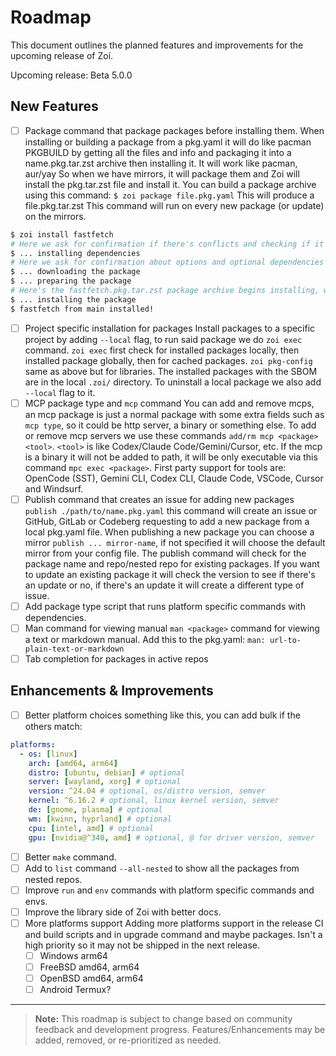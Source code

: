 # Roadmap

This document outlines the planned features and improvements for the upcoming release of Zoi.

Upcoming release: Beta 5.0.0

## New Features

- [ ] Package command that package packages before installing them.
      When installing or building a package from a pkg.yaml it will do like pacman PKGBUILD by getting all the files and info and packaging it into a name.pkg.tar.zst archive then installing it.
      It will work like pacman, aur/yay
      So when we have mirrors, it will package them and Zoi will install the pkg.tar.zst file and install it.
      You can build a package archive using this command:
      `$ zoi package file.pkg.yaml`
      This will produce a file.pkg.tar.zst
      This command will run on every new package (or update) on the mirrors.

```sh
$ zoi install fastfetch
# Here we ask for confirmation if there's conflicts and checking if it's work on the user platform
$ ... installing dependencies
# Here we ask for confirmation about options and optional dependencies
$ ... downloading the package
$ ... preparing the package
# Here's the fastfetch.pkg.tar.zst package archive begins installing, we need just that file for installing packages
$ ... installing the package
$ fastfetch from main installed!
```

- [ ] Project specific installation for packages
      Install packages to a specific project by adding `--local` flag, to run said package we do `zoi exec` command.
      `zoi exec` first check for installed packages locally, then installed package globally, then for cached packages.
      `zoi pkg-config` same as above but for libraries.
      The installed packages with the SBOM are in the local `.zoi/` directory.
      To uninstall a local package we also add `--local` flag to it.
- [ ] MCP package type and `mcp` command
      You can add and remove mcps, an mcp package is just a normal package with some extra fields such as `mcp type`, so it could be http server, a binary or something else.
      To add or remove mcp servers we use these commands `add/rm mcp <package> <tool>`.
      `<tool>` is like Codex/Claude Code/Gemini/Cursor, etc.
      If the mcp is a binary it will not be added to path, it will be only executable via this command `mpc exec <package>`.
      First party support for tools are: OpenCode (SST), Gemini CLI, Codex CLI, Claude Code, VSCode, Cursor and Windsurf.
- [ ] Publish command that creates an issue for adding new packages
      `publish ./path/to/name.pkg.yaml` this command will create an issue or GitHub, GitLab or Codeberg requesting to add a new package from a local pkg.yaml file.
      When publishing a new package you can choose a mirror `publish ... mirror-name`, if not specified it will choose the default mirror from your config file.
      The publish command will check for the package name and repo/nested repo for existing packages.
      If you want to update an existing package it will check the version to see if there's an update or no, if there's an update it will create a different type of issue.
- [ ] Add package type script that runs platform specific commands with dependencies.
- [ ] Man command for viewing manual
      `man <package>` command for viewing a text or markdown manual.
      Add this to the pkg.yaml: `man: url-to-plain-text-or-markdown`
- [ ] Tab completion for packages in active repos

## Enhancements & Improvements

- [ ] Better platform choices
      something like this, you can add bulk if the others match:

```yaml
platforms:
  - os: [linux]
    arch: [amd64, arm64]
    distro: [ubuntu, debian] # optional
    server: [wayland, xorg] # optional
    version: ^24.04 # optional, os/distro version, semver
    kernel: ^6.16.2 # optional, linux kernel version, semver
    de: [gnome, plasma] # optional
    wm: [kwinn, hyprland] # optional
    cpu: [intel, amd] # optional
    gpu: [nvidia@^340, amd] # optional, @ for driver version, semver
```

- [ ] Better `make` command.
- [ ] Add to `list` command `--all-nested` to show all the packages from nested repos.
- [ ] Improve `run` and `env` commands with platform specific commands and envs.
- [ ] Improve the library side of Zoi with better docs.
- [ ] More platforms support
      Adding more platforms support in the release CI and build scripts and in upgrade command and maybe packages.
      Isn't a high priority so it may not be shipped in the next release.
  - [ ] Windows arm64
  - [ ] FreeBSD amd64, arm64
  - [ ] OpenBSD amd64, arm64
  - [ ] Android Termux?

---

> **Note:** This roadmap is subject to change based on community feedback and development progress. Features/Enhancements may be added, removed, or re-prioritized as needed.
